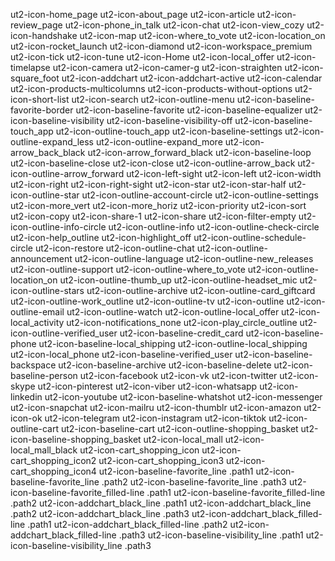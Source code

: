 ut2-icon-home_page
ut2-icon-about_page
ut2-icon-article
ut2-icon-review_page
ut2-icon-phone_in_talk
ut2-icon-chat
ut2-icon-view_cozy
ut2-icon-handshake
ut2-icon-map
ut2-icon-where_to_vote
ut2-icon-location_on
ut2-icon-rocket_launch
ut2-icon-diamond
ut2-icon-workspace_premium
ut2-icon-tick
ut2-icon-tune
ut2-icon-Home
ut2-icon-local_offer
ut2-icon-timelapse
ut2-icon-camera
ut2-icon-camer-g
ut2-icon-straighten
ut2-icon-square_foot
ut2-icon-addchart
ut2-icon-addchart-active
ut2-icon-calendar
ut2-icon-products-multicolumns
ut2-icon-products-without-options
ut2-icon-short-list
ut2-icon-search
ut2-icon-outline-menu
ut2-icon-baseline-favorite-border
ut2-icon-baseline-favorite
ut2-icon-baseline-equalizer
ut2-icon-baseline-visibility
ut2-icon-baseline-visibility-off
ut2-icon-baseline-touch_app
ut2-icon-outline-touch_app
ut2-icon-baseline-settings
ut2-icon-outline-expand_less
ut2-icon-outline-expand_more
ut2-icon-arrow_back_black
ut2-icon-arrow_forward_black
ut2-icon-baseline-loop
ut2-icon-baseline-close
ut2-icon-close
ut2-icon-outline-arrow_back
ut2-icon-outline-arrow_forward
ut2-icon-left-sight
ut2-icon-left
ut2-icon-width
ut2-icon-right
ut2-icon-right-sight
ut2-icon-star
ut2-icon-star-half
ut2-icon-outline-star
ut2-icon-outline-account-circle
ut2-icon-outline-settings
ut2-icon-more_vert
ut2-icon-more_horiz
ut2-icon-priority
ut2-icon-sort
ut2-icon-copy
ut2-icon-share-1
ut2-icon-share
ut2-icon-filter-empty
ut2-icon-outline-info-circle
ut2-icon-outline-info
ut2-icon-outline-check-circle
ut2-icon-help_outline
ut2-icon-highlight_off
ut2-icon-outline-schedule-circle
ut2-icon-restore
ut2-icon-outline-chat
ut2-icon-outline-announcement
ut2-icon-outline-language
ut2-icon-outline-new_releases
ut2-icon-outline-support
ut2-icon-outline-where_to_vote
ut2-icon-outline-location_on
ut2-icon-outline-thumb_up
ut2-icon-outline-headset_mic
ut2-icon-outline-stars
ut2-icon-outline-archive
ut2-icon-outline-card_giftcard
ut2-icon-outline-work_outline
ut2-icon-outline-tv
ut2-icon-outline
ut2-icon-outline-email
ut2-icon-outline-watch
ut2-icon-outline-local_offer
ut2-icon-local_activity
ut2-icon-notifications_none
ut2-icon-play_circle_outline
ut2-icon-outline-verified_user
ut2-icon-baseline-credit_card
ut2-icon-baseline-phone
ut2-icon-baseline-local_shipping
ut2-icon-outline-local_shipping
ut2-icon-local_phone
ut2-icon-baseline-verified_user
ut2-icon-baseline-backspace
ut2-icon-baseline-archive
ut2-icon-baseline-delete
ut2-icon-baseline-person
ut2-icon-facebook
ut2-icon-vk
ut2-icon-twitter
ut2-icon-skype
ut2-icon-pinterest
ut2-icon-viber
ut2-icon-whatsapp
ut2-icon-linkedin
ut2-icon-youtube
ut2-icon-baseline-whatshot
ut2-icon-messenger
ut2-icon-snapchat
ut2-icon-mailru
ut2-icon-thumblr
ut2-icon-amazon
ut2-icon-ok
ut2-icon-telegram
ut2-icon-instagram
ut2-icon-tiktok
ut2-icon-outline-cart
ut2-icon-baseline-cart
ut2-icon-outline-shopping_basket
ut2-icon-baseline-shopping_basket
ut2-icon-local_mall
ut2-icon-local_mall_black
ut2-icon-cart_shopping_icon
ut2-icon-cart_shopping_icon2
ut2-icon-cart_shopping_icon3
ut2-icon-cart_shopping_icon4
ut2-icon-baseline-favorite_line .path1
ut2-icon-baseline-favorite_line .path2
ut2-icon-baseline-favorite_line .path3
ut2-icon-baseline-favorite_filled-line .path1
ut2-icon-baseline-favorite_filled-line .path2
ut2-icon-addchart_black_line .path1
ut2-icon-addchart_black_line .path2
ut2-icon-addchart_black_line .path3
ut2-icon-addchart_black_filled-line .path1
ut2-icon-addchart_black_filled-line .path2
ut2-icon-addchart_black_filled-line .path3
ut2-icon-baseline-visibility_line .path1
ut2-icon-baseline-visibility_line .path3